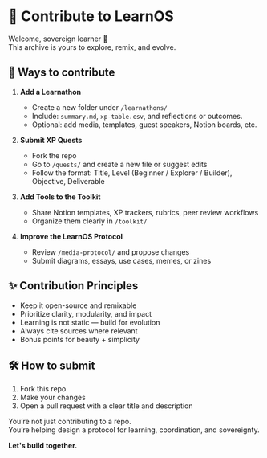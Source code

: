 # 🤝 Contribute to LearnOS

Welcome, sovereign learner 👋  
This archive is yours to explore, remix, and evolve.

## 🧩 Ways to contribute

1. **Add a Learnathon**
   - Create a new folder under `/learnathons/`
   - Include: `summary.md`, `xp-table.csv`, and reflections or outcomes.
   - Optional: add media, templates, guest speakers, Notion boards, etc.

2. **Submit XP Quests**
   - Fork the repo
   - Go to `/quests/` and create a new file or suggest edits
   - Follow the format: Title, Level (Beginner / Explorer / Builder), Objective, Deliverable

3. **Add Tools to the Toolkit**
   - Share Notion templates, XP trackers, rubrics, peer review workflows
   - Organize them clearly in `/toolkit/`

4. **Improve the LearnOS Protocol**
   - Review `/media-protocol/` and propose changes
   - Submit diagrams, essays, use cases, memes, or zines

## ✨ Contribution Principles

- Keep it open-source and remixable
- Prioritize clarity, modularity, and impact
- Learning is not static — build for evolution
- Always cite sources where relevant
- Bonus points for beauty + simplicity

## 🛠 How to submit

1. Fork this repo
2. Make your changes
3. Open a pull request with a clear title and description

You’re not just contributing to a repo.  
You’re helping design a protocol for learning, coordination, and sovereignty.

**Let's build together.**

